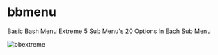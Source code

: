 # bbmenu
Basic Bash Menu Extreme 5 Sub Menu's 20 Options In Each Sub Menu


![bbextreme](https://user-images.githubusercontent.com/48811414/86853788-1d345480-c0af-11ea-8610-007610381b46.gif)

